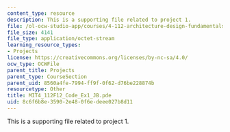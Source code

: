 ```yaml
---
content_type: resource
description: This is a supporting file related to project 1.
file: /ol-ocw-studio-app/courses/4-112-architecture-design-fundamentals-i-nano-machines-fall-2012/8c6f6b8e35902e480f6edeee027b8d11_MIT4_112F12_Code_Ex1_JB.pde
file_size: 4141
file_type: application/octet-stream
learning_resource_types:
- Projects
license: https://creativecommons.org/licenses/by-nc-sa/4.0/
ocw_type: OCWFile
parent_title: Projects
parent_type: CourseSection
parent_uid: 8560a4fe-7994-ff9f-0f62-d76be228874b
resourcetype: Other
title: MIT4_112F12_Code_Ex1_JB.pde
uid: 8c6f6b8e-3590-2e48-0f6e-deee027b8d11
---
```

This is a supporting file related to project 1.